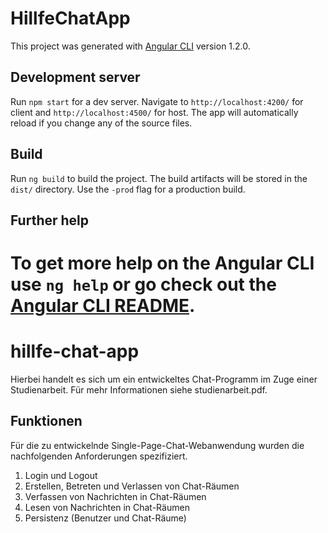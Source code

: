 # HillfeChatApp

This project was generated with [Angular CLI](https://github.com/angular/angular-cli) version 1.2.0.

## Development server

Run `npm start` for a dev server. Navigate to `http://localhost:4200/` for client and `http://localhost:4500/` for host. The app will automatically reload if you change any of the source files.

## Build

Run `ng build` to build the project. The build artifacts will be stored in the `dist/` directory. Use the `-prod` flag for a production build.


## Further help

To get more help on the Angular CLI use `ng help` or go check out the [Angular CLI README](https://github.com/angular/angular-cli/blob/master/README.md).
=======
# hillfe-chat-app

Hierbei handelt es sich um ein entwickeltes Chat-Programm im Zuge einer Studienarbeit.
Für mehr Informationen siehe studienarbeit.pdf.

## Funktionen
Für die zu entwickelnde Single-Page-Chat-Webanwendung wurden die nachfolgenden
Anforderungen spezifiziert.
1. Login und Logout
2. Erstellen, Betreten und Verlassen von Chat-Räumen
3. Verfassen von Nachrichten in Chat-Räumen
4. Lesen von Nachrichten in Chat-Räumen
5. Persistenz (Benutzer und Chat-Räume)
